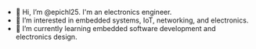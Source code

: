 - 👋 Hi, I’m @epichl25. I'm an electronics engineer.
- 👀 I’m interested in embedded systems, IoT, networking, and electronics.
- 🌱 I’m currently learning embedded software development and electronics design.

<!---
epichl25/epichl25 is a ✨ special ✨ repository because its `README.md` (this file) appears on your GitHub profile.
You can click the Preview link to take a look at your changes.
--->
